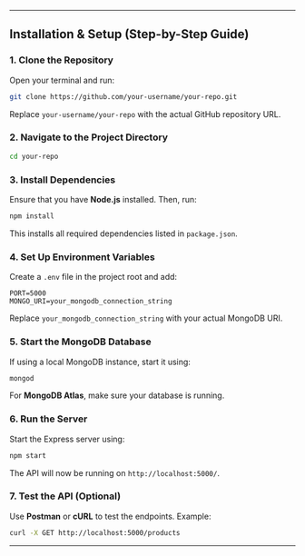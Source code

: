 
---

## **Installation & Setup (Step-by-Step Guide)**

### **1. Clone the Repository**
Open your terminal and run:
```bash
git clone https://github.com/your-username/your-repo.git
```
Replace `your-username/your-repo` with the actual GitHub repository URL.

### **2. Navigate to the Project Directory**
```bash
cd your-repo
```

### **3. Install Dependencies**
Ensure that you have **Node.js** installed. Then, run:
```bash
npm install
```
This installs all required dependencies listed in `package.json`.

### **4. Set Up Environment Variables**
Create a `.env` file in the project root and add:
```
PORT=5000
MONGO_URI=your_mongodb_connection_string
```
Replace `your_mongodb_connection_string` with your actual MongoDB URI.

### **5. Start the MongoDB Database**
If using a local MongoDB instance, start it using:
```bash
mongod
```
For **MongoDB Atlas**, make sure your database is running.

### **6. Run the Server**
Start the Express server using:
```bash
npm start
```
The API will now be running on `http://localhost:5000/`.

### **7. Test the API (Optional)**
Use **Postman** or **cURL** to test the endpoints. Example:
```bash
curl -X GET http://localhost:5000/products
```

---

